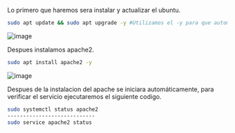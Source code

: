 Lo primero que haremos sera instalar y actualizar el ubuntu.
```sh
sudo apt update && sudo apt upgrade -y #Utilizamos el -y para que automaticamente diga que si a la instalación
```
![image](https://github.com/MarcPerarnau/LINUX/assets/151735878/e2dfd448-32e2-4789-b114-e4e5eddc4c91)

Despues instalamos apache2.
```sh
sudo apt install apache2 -y
```
![image](https://github.com/MarcPerarnau/LINUX/assets/151735878/2638127a-741f-43c6-9523-de202d1b5797)

Despues de la instalacion del apache se iniciara automáticamente, para verificar el servicio ejecutaremos el siguiente codigo.
```sh
sudo systemctl status apache2
----------------------------
sudo service apache2 status
```
